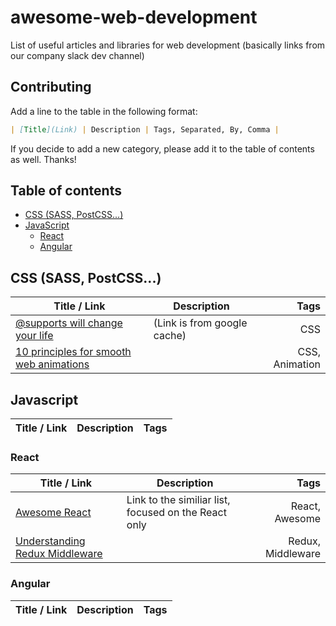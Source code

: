 # awesome-web-development

List of useful articles and libraries for web development (basically links from our company slack dev channel)

## Contributing 

Add a line to the table in the following format:
```markdown
| [Title](Link) | Description | Tags, Separated, By, Comma |
```

If you decide to add a new category, please add it to the table of contents as well. Thanks!

## Table of contents
* [CSS (SASS, PostCSS...)](#user-content-css-sass-postcss)
* [JavaScript](#user-content-javascript)
    * [React](#user-content-react)
    * [Angular](#user-content-angular)

## CSS (SASS, PostCSS...)

| Title / Link  | Description   | Tags         |
| ------------- | ------------  | -----------: |
| [@supports will change your life](https://webcache.googleusercontent.com/search?q=cache:suH-72TgHtkJ:https://www.lottejackson.com/learning/supports-will-change-your-life+&cd=1&hl=hr&ct=clnk&gl=hr&client=firefox-b) | (Link is from google cache) | CSS |
| [10 principles for smooth web animations](https://blog.gyrosco.pe/smooth-css-animations-7d8ffc2c1d29#.iymened8w) | | CSS, Animation |

## Javascript

| Title / Link  | Description   | Tags         |
| ------------- | ------------  | -----------: |

### React

| Title / Link  | Description   | Tags         |
| ------------- | ------------  | -----------: |
| [Awesome React](https://github.com/enaqx/awesome-react) | Link to the similiar list, focused on the React only | React, Awesome |
| [Understanding Redux Middleware](https://github.com/Stanko/awesome-web-development) | | Redux, Middleware |

### Angular

| Title / Link  | Description   | Tags         |
| ------------- | ------------  | -----------: |
